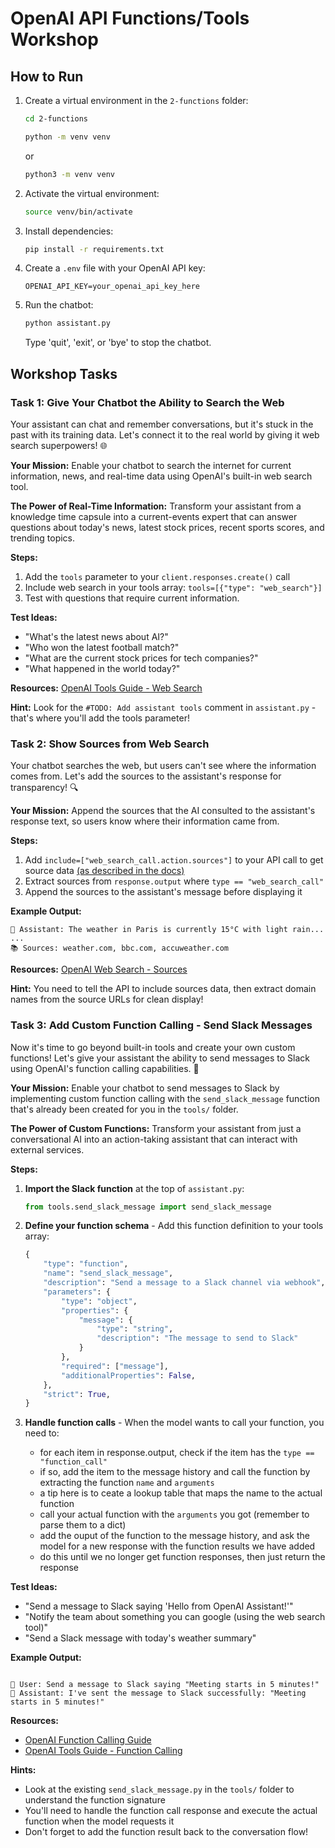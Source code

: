 # OpenAI API Functions/Tools Workshop

## How to Run

1. Create a virtual environment in the `2-functions` folder:

   ```bash
   cd 2-functions
   ```

   ```bash
   python -m venv venv
   ```

   or

   ```bash
   python3 -m venv venv
   ```

2. Activate the virtual environment:

   ```bash
   source venv/bin/activate
   ```

3. Install dependencies:

   ```bash
   pip install -r requirements.txt
   ```

4. Create a `.env` file with your OpenAI API key:

   ```
   OPENAI_API_KEY=your_openai_api_key_here
   ```

5. Run the chatbot:
   ```bash
   python assistant.py
   ```
   Type 'quit', 'exit', or 'bye' to stop the chatbot.

## Workshop Tasks

### Task 1: Give Your Chatbot the Ability to Search the Web

Your assistant can chat and remember conversations, but it's stuck in the past with its training data. Let's connect it to the real world by giving it web search superpowers! 🌐

**Your Mission:**
Enable your chatbot to search the internet for current information, news, and real-time data using OpenAI's built-in web search tool.

**The Power of Real-Time Information:**
Transform your assistant from a knowledge time capsule into a current-events expert that can answer questions about today's news, latest stock prices, recent sports scores, and trending topics.

**Steps:**

1. Add the `tools` parameter to your `client.responses.create()` call
2. Include web search in your tools array: `tools=[{"type": "web_search"}]`
3. Test with questions that require current information.

**Test Ideas:**

- "What's the latest news about AI?"
- "Who won the latest football match?"
- "What are the current stock prices for tech companies?"
- "What happened in the world today?"

**Resources:** [OpenAI Tools Guide - Web Search](https://platform.openai.com/docs/guides/tools?api-mode=responses&tool-type=web-search)

**Hint:** Look for the `#TODO: Add assistant tools` comment in `assistant.py` - that's where you'll add the tools parameter!

### Task 2: Show Sources from Web Search

Your chatbot searches the web, but users can't see where the information comes from. Let's add the sources to the assistant's response for transparency! 🔍

**Your Mission:**
Append the sources that the AI consulted to the assistant's response text, so users know where their information came from.

**Steps:**

1. Add `include=["web_search_call.action.sources"]` to your API call to get source data [(as described in the docs)](https://platform.openai.com/docs/guides/tools-web-search#sources)
2. Extract sources from `response.output` where `type == "web_search_call"`
3. Append the sources to the assistant's message before displaying it

**Example Output:**

```
🤖 Assistant: The weather in Paris is currently 15°C with light rain...
...
📚 Sources: weather.com, bbc.com, accuweather.com
```

**Resources:** [OpenAI Web Search - Sources](https://platform.openai.com/docs/guides/tools-web-search#sources)

**Hint:** You need to tell the API to include sources data, then extract domain names from the source URLs for clean display!

### Task 3: Add Custom Function Calling - Send Slack Messages

Now it's time to go beyond built-in tools and create your own custom functions! Let's give your assistant the ability to send messages to Slack using OpenAI's function calling capabilities. 💬

**Your Mission:**
Enable your chatbot to send messages to Slack by implementing custom function calling with the `send_slack_message` function that's already been created for you in the `tools/` folder.

**The Power of Custom Functions:**
Transform your assistant from just a conversational AI into an action-taking assistant that can interact with external services.

**Steps:**

1. **Import the Slack function** at the top of `assistant.py`:

   ```python
   from tools.send_slack_message import send_slack_message
   ```

2. **Define your function schema** - Add this function definition to your tools array:

   ```python
   {
       "type": "function",
       "name": "send_slack_message",
       "description": "Send a message to a Slack channel via webhook",
       "parameters": {
           "type": "object",
           "properties": {
               "message": {
                   "type": "string",
                   "description": "The message to send to Slack"
               }
           },
           "required": ["message"],
           "additionalProperties": False,
       },
       "strict": True,
   }
   ```

3. **Handle function calls** - When the model wants to call your function, you need to:

   - for each item in response.output, check if the item has the `type == "function_call"`
   - if so, add the item to the message history and call the function by extracting the function `name` and `arguments`
   - a tip here is to ceate a lookup table that maps the name to the actual function
   - call your actual function with the `arguments` you got (remember to parse them to a dict)
   - add the ouput of the function to the message history, and ask the model for a new response with the function results we have added
   - do this until we no longer get function responses, then just return the response

**Test Ideas:**

- "Send a message to Slack saying 'Hello from OpenAI Assistant!'"
- "Notify the team about something you can google (using the web search tool)"
- "Send a Slack message with today's weather summary"

**Example Output:**

```

🫵 User: Send a message to Slack saying "Meeting starts in 5 minutes!"
🤖 Assistant: I've sent the message to Slack successfully: "Meeting starts in 5 minutes!"

```

**Resources:**

- [OpenAI Function Calling Guide](https://platform.openai.com/docs/guides/function-calling)
- [OpenAI Tools Guide - Function Calling](https://platform.openai.com/docs/guides/tools?tool-type=function-calling)

**Hints:**

- Look at the existing `send_slack_message.py` in the `tools/` folder to understand the function signature
- You'll need to handle the function call response and execute the actual function when the model requests it
- Don't forget to add the function result back to the conversation flow!
